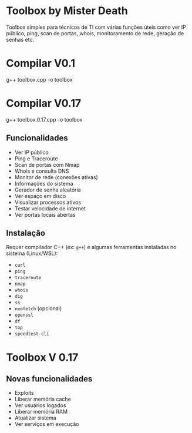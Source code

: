 # Toolbox by Mister Death

Toolbox simples para técnicos de TI com várias funções úteis como ver IP público, ping, scan de portas, whois, monitoramento de rede, geração de senhas etc.

# Compilar V0.1
g++ toolbox.cpp -o toolbox
# Compilar V0.17
g++ toolbox.0.17.cpp -o toolbox

## Funcionalidades

- Ver IP público
- Ping e Traceroute
- Scan de portas com Nmap
- Whois e consulta DNS
- Monitor de rede (conexões ativas)
- Informações do sistema
- Gerador de senha aleatória
- Ver espaço em disco
- Visualizar processos ativos
- Testar velocidade de internet
- Ver portas locais abertas

## Instalação

Requer compilador C++ (ex: `g++`) e algumas ferramentas instaladas no sistema (Linux/WSL):

- `curl`
- `ping`
- `traceroute`
- `nmap`
- `whois`
- `dig`
- `ss`
- `neofetch` (opcional)
- `openssl`
- `df`
- `top`
- `speedtest-cli`

# Toolbox V 0.17
## Novas funcionalidades
- Exploits
- Liberar memória cache
- Ver usuários logados
- Liberar memória RAM
- Atualizar sistema
- Ver serviços em execução
